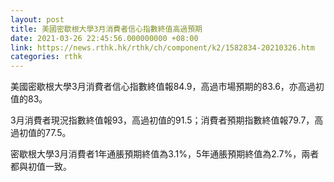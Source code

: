```yaml
---
layout: post
title: 美國密歇根大學3月消費者信心指數終值高過預期
date: 2021-03-26 22:45:56.000000000 +08:00
link: https://news.rthk.hk/rthk/ch/component/k2/1582834-20210326.htm
categories: rthk
---
```


美國密歇根大學3月消費者信心指數終值報84.9，高過市場預期的83.6，亦高過初值的83。

3月消費者現況指數終值報93，高過初值的91.5；消費者預期指數終值報79.7，高過初值的77.5。

密歇根大學3月消費者1年通脹預期終值為3.1%，5年通脹預期終值為2.7%，兩者都與初值一致。
